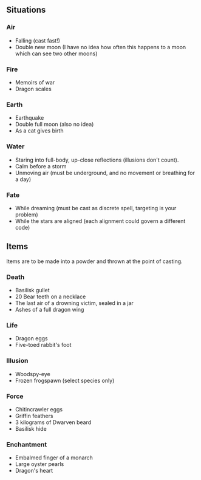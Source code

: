 ## Situations


### Air

- Falling (cast fast!)
- Double new moon (I have no idea how often this happens to a moon which can see two other moons)

### Fire

- Memoirs of war
- Dragon scales

### Earth

- Earthquake
- Double full moon (also no idea)
- As a cat gives birth

### Water

- Staring into full-body, up-close reflections (illusions don't count).
- Calm before a storm
- Unmoving air (must be underground, and no movement or breathing for a day)

### Fate

- While dreaming (must be cast as discrete spell, targeting is your problem)
- While the stars are aligned (each alignment could govern a different code)

## Items

Items are to be made into a powder and thrown at the point of casting.

### Death

- Basilisk gullet
- 20 Bear teeth on a necklace
- The last air of a drowning victim, sealed in a jar
- Ashes of a full dragon wing

### Life

- Dragon eggs
- Five-toed rabbit's foot

### Illusion

- Woodspy-eye
- Frozen frogspawn (select species only)

### Force

- Chitincrawler eggs
- Griffin feathers
- 3 kilograms of Dwarven beard
- Basilisk hide

### Enchantment

- Embalmed finger of a monarch
- Large oyster pearls
- Dragon's heart
